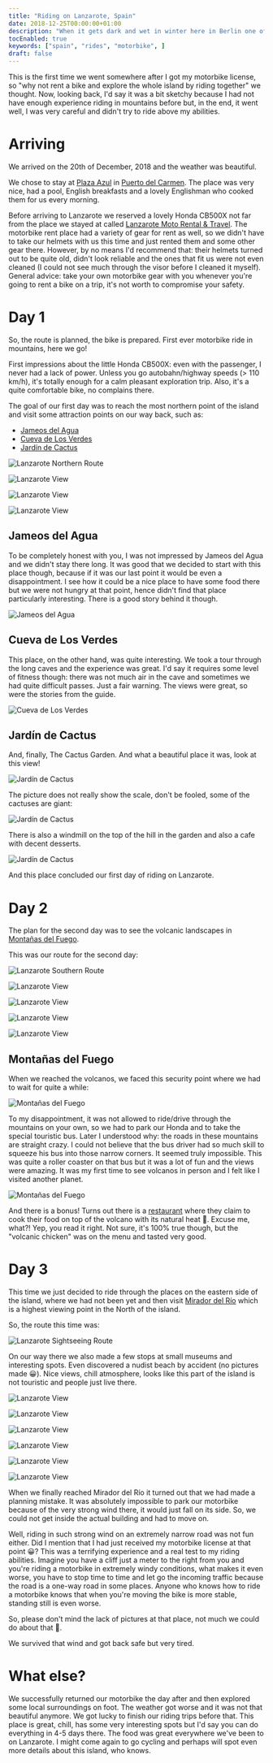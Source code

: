 ```yaml
---
title: "Riding on Lanzarote, Spain"
date: 2018-12-25T00:00:00+01:00
description: "When it gets dark and wet in winter here in Berlin one of the ways to escape this is going to Spain that is always warm and sunny. This time my wife and I decided to go for a motorbike trip on Lanzarote island."
tocEnabled: true
keywords: ["spain", "rides", "motorbike", ]
draft: false
---
```


This is the first time we went somewhere after I got my motorbike license, so "why not rent a bike and explore the whole island by riding together" we thought. Now, looking back, I'd say it was a bit sketchy because I had not have enough experience riding in mountains before but, in the end, it went well, I was very careful and didn't try to ride above my abilities.

# Arriving

We arrived on the 20th of December, 2018 and the weather was beautiful.

We chose to stay at [Plaza Azul](http://apartamentosplazaazul.com) in [Puerto del Carmen](https://goo.gl/maps/Q5jVG3AZhQG2kWGU9). The place was very nice, had a pool, English breakfasts and a lovely Englishman who cooked them for us every morning.

Before arriving to Lanzarote we reserved a lovely Honda CB500X not far from the place we stayed at called [Lanzarote Moto Rental & Travel](http://www.motorental-lanzarote.com). The motorbike rent place had a variety of gear for rent as well, so we didn't have to take our helmets with us this time and just rented them and some other gear there. However, by no means I'd recommend that: their helmets turned out to be quite old, didn't look reliable and the ones that fit us were not even cleaned (I could not see much through the visor before I cleaned it myself). General advice: take your own motorbike gear with you whenever you're going to rent a bike on a trip, it's not worth to compromise your safety.

# Day 1

So, the route is planned, the bike is prepared. First ever motorbike ride in mountains, here we go!

First impressions about the little Honda CB500X: even with the passenger, I never had a lack of power. Unless you go autobahn/highway speeds (> 110 km/h), it's totally enough for a calm pleasant exploration trip. Also, it's a quite comfortable bike, no complains there.

The goal of our first day was to reach the most northern point of the island and visit some attraction points on our way back, such as:

* [Jameos del Agua](https://www.cactlanzarote.com/en/cact/jameos-del-agua/)
* [Cueva de Los Verdes](https://www.cactlanzarote.com/en/cact/cueva-de-los-verdes/)
* [Jardín de Cactus](https://www.cactlanzarote.com/en/cact/jardin-de-cactus/)

![Lanzarote Northern Route](route-1.png "Our route going North on Lanzarote. Click to zoom.")

![Lanzarote View](1.jpg)

![Lanzarote View](2.jpg)

![Lanzarote View](3.jpg)

## Jameos del Agua

To be completely honest with you, I was not impressed by Jameos del Agua and we didn't stay there long. It was good that we decided to start with this place though, because if it was our last point it would be even a disappointment. I see how it could be a nice place to have some food there but we were not hungry at that point, hence didn't find that place particularly interesting. There is a good story behind it though.

![Jameos del Agua](4.jpg "View from Jameos del Agua. Click to zoom.")

## Cueva de Los Verdes

This place, on the other hand, was quite interesting. We took a tour through the long caves and the experience was great. I'd say it requires some level of fitness though: there was not much air in the cave and sometimes we had quite difficult passes. Just a fair warning. The views were great, so were the stories from the guide.

![Cueva de Los Verdes](5.jpg "View from Cueva de Los Verdes. Click to zoom.")

## Jardín de Cactus

And, finally, The Cactus Garden. And what a beautiful place it was, look at this view!

![Jardín de Cactus](6.jpg "View from Jardín de Cactus. Click to zoom.")

The picture does not really show the scale, don't be fooled, some of the cactuses are giant:

![Jardín de Cactus](7.jpg "A giant cactus. Click to zoom.")

There is also a windmill on the top of the hill in the garden and also a cafe with decent desserts.

![Jardín de Cactus](8.jpg "Windmill on the top. Click to zoom.")

And this place concluded our first day of riding on Lanzarote.

# Day 2

The plan for the second day was to see the volcanic landscapes in [Montañas del Fuego](https://www.cactlanzarote.com/en/cact/montanas-del-fuego-timanfaya/).

This was our route for the second day:

![Lanzarote Southern Route](route-2.png "Our route going South on Lanzarote. Click to zoom.")

![Lanzarote View](9.jpg)

![Lanzarote View](10.jpg)

![Lanzarote View](11.jpg)

![Lanzarote View](12.jpg)

## Montañas del Fuego

When we reached the volcanos, we faced this security point where we had to wait for quite a while:

![Montañas del Fuego](13.jpg "The security point approaching the volcanos. Click to zoom.")

To my disappointment, it was not allowed to ride/drive through the mountains on your own, so we had to park our Honda and to take the special touristic bus. Later I understood why: the roads in these mountains are straight crazy. I could not believe that the bus driver had so much skill to squeeze his bus into those narrow corners. It seemed truly impossible. This was quite a roller coaster on that bus but it was a lot of fun and the views were amazing. It was my first time to see volcanos in person and I felt like I visited another planet.

![Montañas del Fuego](14.jpg "Planet Montañas del Fuego. Click to zoom.")

And there is a bonus! Turns out there is a [restaurant](https://goo.gl/maps/49qbcZYW4tEKR4qa8) where they claim to cook their food on top of the volcano with its natural heat 🤯. Excuse me, what?! Yep, you read it right. Not sure, it's 100% true though, but the "volcanic chicken" was on the menu and tasted very good.

# Day 3

This time we just decided to ride through the places on the eastern side of the island, where we had not been yet and then visit [Mirador del Río](https://www.cactlanzarote.com/en/cact/mirador-del-rio/) which is a highest viewing point in the North of the island.

So, the route this time was:

![Lanzarote Sightseeing Route](route-3.png "Our route going to Mirador del Río. Click to zoom.")

On our way there we also made a few stops at small museums and interesting spots. Even discovered a nudist beach by accident (no pictures made 😀). Nice views, chill atmosphere, looks like this part of the island is not touristic and people just live there.

![Lanzarote View](15.jpg)

![Lanzarote View](16.jpg)

![Lanzarote View](17.jpg)

![Lanzarote View](18.jpg)

![Lanzarote View](19.jpg)

![Lanzarote View](20.jpg)

When we finally reached Mirador del Río it turned out that we had made a planning mistake. It was absolutely impossible to park our motorbike because of the very strong wind there, it would just fall on its side. So, we could not get inside the actual building and had to move on.

Well, riding in such strong wind on an extremely narrow road was not fun either. Did I mention that I had just received my motorbike license at that point 😀? This was a terrifying experience and a real test to my riding abilities. Imagine you have a cliff just a meter to the right from you and you're riding a motorbike in extremely windy conditions, what makes it even worse, you have to stop time to time and let go the incoming traffic because the road is a one-way road in some places. Anyone who knows how to ride a motorbike knows that when you're moving the bike is more stable, standing still is even worse.

So, please don't mind the lack of pictures at that place, not much we could do about that 🙂.

We survived that wind and got back safe but very tired.

# What else?

We successfully returned our motorbike the day after and then explored some local surroundings on foot. The weather got worse and it was not that beautiful anymore. We got lucky to finish our riding trips before that. This place is great, chill, has some very interesting spots but I'd say you can do everything in 4-5 days there. The food was great everywhere we've been to on Lanzarote. I might come again to go cycling and perhaps will spot even more details about this island, who knows.
